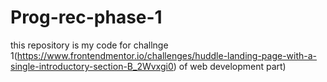 # Prog-rec-phase-1
this repository is my code for challnge 1(https://www.frontendmentor.io/challenges/huddle-landing-page-with-a-single-introductory-section-B_2Wvxgi0) of web development part)
